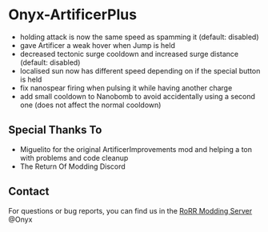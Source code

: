 # Onyx-ArtificerPlus

- holding attack is now the same speed as spamming it (default: disabled)
- gave Artificer a weak hover when Jump is held 
- decreased tectonic surge cooldown and increased surge distance (default: disabled)
- localised sun now has different speed depending on if the special button is held
- fix nanospear firing when pulsing it while having another charge
- add small cooldown to Nanobomb to avoid accidentally using a second one (does not affect the normal cooldown)

## Special Thanks To
* Miguelito for the original ArtificerImprovements mod and helping a ton with problems and code cleanup
* The Return Of Modding Discord

## Contact
For questions or bug reports, you can find us in the [RoRR Modding Server](https://discord.gg/VjS57cszMq) @Onyx
